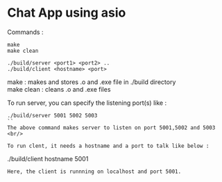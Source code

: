 # Chat App using asio

Commands :
```
make 
make clean

./build/server <port1> <port2> ..
./build/client <hostname> <port>
```

make : makes and stores .o and .exe file in ./build directory
<br/>
make clean : cleans .o and .exe files
<br/>

To run server, you can specify the listening port(s) like :
```
./build/server 5001 5002 5003
``
The above command makes server to listen on port 5001,5002 and 5003
<br/>

To run clent, it needs a hostname and a port to talk like below :
```
./build/client hostname 5001
```
Here, the client is runnning on localhost and port 5001.